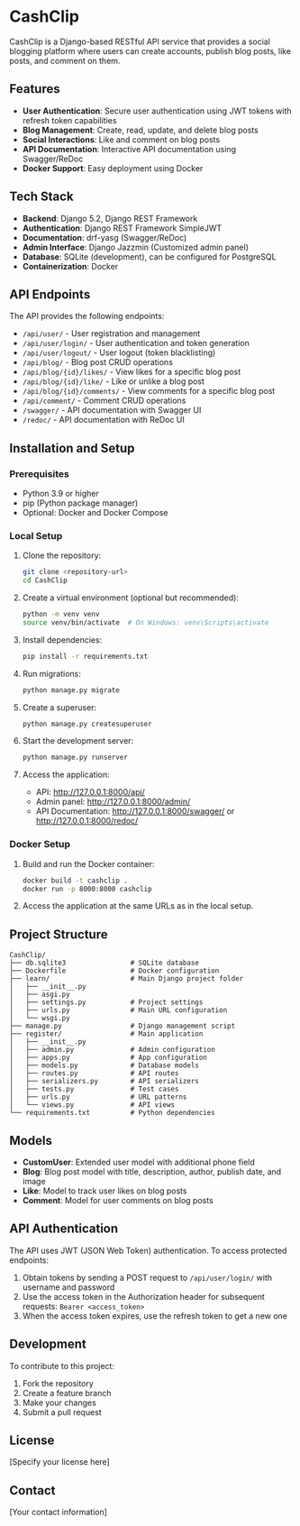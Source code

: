 # CashClip

CashClip is a Django-based RESTful API service that provides a social blogging platform where users can create accounts, publish blog posts, like posts, and comment on them.

## Features

- **User Authentication**: Secure user authentication using JWT tokens with refresh token capabilities
- **Blog Management**: Create, read, update, and delete blog posts
- **Social Interactions**: Like and comment on blog posts
- **API Documentation**: Interactive API documentation using Swagger/ReDoc
- **Docker Support**: Easy deployment using Docker

## Tech Stack

- **Backend**: Django 5.2, Django REST Framework
- **Authentication**: Django REST Framework SimpleJWT
- **Documentation**: drf-yasg (Swagger/ReDoc)
- **Admin Interface**: Django Jazzmin (Customized admin panel)
- **Database**: SQLite (development), can be configured for PostgreSQL
- **Containerization**: Docker

## API Endpoints

The API provides the following endpoints:

- `/api/user/` - User registration and management
- `/api/user/login/` - User authentication and token generation
- `/api/user/logout/` - User logout (token blacklisting)
- `/api/blog/` - Blog post CRUD operations
- `/api/blog/{id}/likes/` - View likes for a specific blog post
- `/api/blog/{id}/like/` - Like or unlike a blog post
- `/api/blog/{id}/comments/` - View comments for a specific blog post
- `/api/comment/` - Comment CRUD operations
- `/swagger/` - API documentation with Swagger UI
- `/redoc/` - API documentation with ReDoc UI

## Installation and Setup

### Prerequisites

- Python 3.9 or higher
- pip (Python package manager)
- Optional: Docker and Docker Compose

### Local Setup

1. Clone the repository:
   ```bash
   git clone <repository-url>
   cd CashClip
   ```

2. Create a virtual environment (optional but recommended):
   ```bash
   python -m venv venv
   source venv/bin/activate  # On Windows: venv\Scripts\activate
   ```

3. Install dependencies:
   ```bash
   pip install -r requirements.txt
   ```

4. Run migrations:
   ```bash
   python manage.py migrate
   ```

5. Create a superuser:
   ```bash
   python manage.py createsuperuser
   ```

6. Start the development server:
   ```bash
   python manage.py runserver
   ```

7. Access the application:
   - API: http://127.0.0.1:8000/api/
   - Admin panel: http://127.0.0.1:8000/admin/
   - API Documentation: http://127.0.0.1:8000/swagger/ or http://127.0.0.1:8000/redoc/

### Docker Setup

1. Build and run the Docker container:
   ```bash
   docker build -t cashclip .
   docker run -p 8000:8000 cashclip
   ```

2. Access the application at the same URLs as in the local setup.

## Project Structure

```
CashClip/
├── db.sqlite3                # SQLite database
├── Dockerfile                # Docker configuration
├── learn/                    # Main Django project folder
│   ├── __init__.py
│   ├── asgi.py
│   ├── settings.py           # Project settings
│   ├── urls.py               # Main URL configuration
│   └── wsgi.py
├── manage.py                 # Django management script
├── register/                 # Main application
│   ├── __init__.py
│   ├── admin.py              # Admin configuration
│   ├── apps.py               # App configuration
│   ├── models.py             # Database models
│   ├── routes.py             # API routes
│   ├── serializers.py        # API serializers
│   ├── tests.py              # Test cases
│   ├── urls.py               # URL patterns
│   └── views.py              # API views
└── requirements.txt          # Python dependencies
```

## Models

- **CustomUser**: Extended user model with additional phone field
- **Blog**: Blog post model with title, description, author, publish date, and image
- **Like**: Model to track user likes on blog posts
- **Comment**: Model for user comments on blog posts

## API Authentication

The API uses JWT (JSON Web Token) authentication. To access protected endpoints:

1. Obtain tokens by sending a POST request to `/api/user/login/` with username and password
2. Use the access token in the Authorization header for subsequent requests: `Bearer <access_token>`
3. When the access token expires, use the refresh token to get a new one

## Development

To contribute to this project:

1. Fork the repository
2. Create a feature branch
3. Make your changes
4. Submit a pull request

## License

[Specify your license here]

## Contact

[Your contact information]
